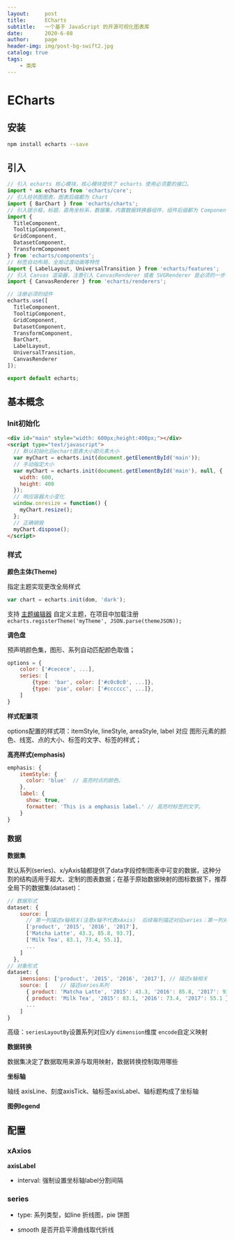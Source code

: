 ```yaml
---
layout:     post
title:      ECharts
subtitle:   一个基于 JavaScript 的开源可视化图表库
date:       2020-6-08
author:     page
header-img: img/post-bg-swift2.jpg
catalog: true
tags:
    - 类库
---
```


# ECharts

## 安装

```sh
npm install echarts --save
```

## 引入

```js
// 引入 echarts 核心模块，核心模块提供了 echarts 使用必须要的接口。
import * as echarts from 'echarts/core';
// 引入柱状图图表，图表后缀都为 Chart
import { BarChart } from 'echarts/charts';
// 引入提示框，标题，直角坐标系，数据集，内置数据转换器组件，组件后缀都为 Component
import {
  TitleComponent,
  TooltipComponent,
  GridComponent,
  DatasetComponent,
  TransformComponent
} from 'echarts/components';
// 标签自动布局，全局过渡动画等特性
import { LabelLayout, UniversalTransition } from 'echarts/features';
// 引入 Canvas 渲染器，注意引入 CanvasRenderer 或者 SVGRenderer 是必须的一步
import { CanvasRenderer } from 'echarts/renderers';

// 注册必须的组件
echarts.use([
  TitleComponent,
  TooltipComponent,
  GridComponent,
  DatasetComponent,
  TransformComponent,
  BarChart,
  LabelLayout,
  UniversalTransition,
  CanvasRenderer
]);

export default echarts;
```

## 基本概念

### Init初始化

```html
<div id="main" style="width: 600px;height:400px;"></div>
<script type="text/javascript">
  // 默认初始化后echart图表大小即元素大小
  var myChart = echarts.init(document.getElementById('main'));
  // 手动指定大小
  var myChart = echarts.init(document.getElementById('main'), null, {
    width: 600,
    height: 400
  });
  // 响应容器大小变化
  window.onresize = function() {
    myChart.resize();
  };
  // 正确销毁
  myChart.dispose();
</script>
```

### 样式

**颜色主体(Theme)**

指定主题实现更改全局样式

```js
var chart = echarts.init(dom, 'dark');
```

支持 [主题编辑器](https://echarts.apache.org/theme-builder.html) 自定义主题，在项目中加载注册`echarts.registerTheme('myTheme', JSON.parse(themeJSON));`

**调色盘**

预声明颜色集，图形、系列自动匹配颜色取值；

```js
options = {
    color: ['#cecece', ...],
    series: [
        {type: 'bar', color: ['#c0c0c0', ...]},
        {type: 'pie', color: ['#cccccc', ...]},
    ]
}
```

**样式配置项**

options配置的样式项：itemStyle, lineStyle, areaStyle, label 对应 图形元素的颜色、线宽、点的大小、标签的文字、标签的样式；

**高亮样式(emphasis)**

```js
emphasis: {
    itemStyle: {
      color: 'blue'  // 高亮时点的颜色。
    },
    label: {
      show: true,
      formatter: 'This is a emphasis label.' // 高亮时标签的文字。
    }
}
```

### 数据

**数据集**

默认系列(series)、x/yAxis轴都提供了data字段控制图表中可变的数据，这种分割的结构适用于超大、定制的图表数据；在基于原始数据映射的图标数据下，推荐全局下的数据集(dataset)：

```js
// 数据形式  
dataset: {
    source: [
      // 第一列描述x轴相关(注意x轴不代表xAxis)  后续每列描述对应series：第一列对应第一series
      ['product', '2015', '2016', '2017'],
      ['Matcha Latte', 43.3, 85.8, 93.7],
      ['Milk Tea', 83.1, 73.4, 55.1],
      ...
    ]
  },
// 对象形式
dataset: {
    imensions: ['product', '2015', '2016', '2017'], // 描述x轴相关
    source: [    // 描述series系列
      { product: 'Matcha Latte', '2015': 43.3, '2016': 85.8, '2017': 93.7 },
      { product: 'Milk Tea', '2015': 83.1, '2016': 73.4, '2017': 55.1 },
      ...
    ]
}
```

高级：`seriesLayoutBy`设置系列对应x/y `dimension`维度 `encode`自定义映射

**数据转换**

数据集决定了数据取用来源与取用映射，数据转换控制取用哪些

**坐标轴**

轴线 axisLine、刻度axisTick、轴标签axisLabel、轴标题构成了坐标轴

**图例legend**

## 配置

### xAxios

**axisLabel**

- interval: 强制设置坐标轴label分割间隔

### series

- type: 系列类型，如line 折线图，pie 饼图

- smooth 是否开启平滑曲线取代折线

